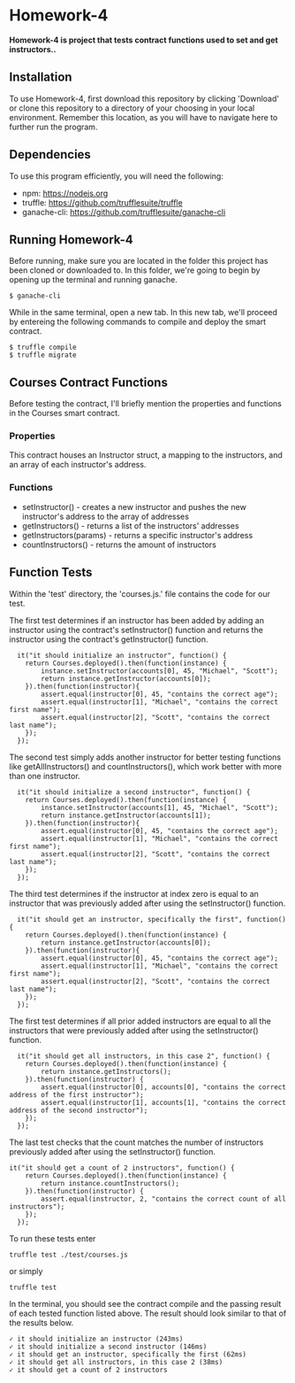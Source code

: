# Homework-4

**Homework-4 is project that tests contract functions used to set and get instructors..**

## Installation
To use Homework-4, first download this repository by clicking 'Download' or clone this repository to a directory of your choosing in your local environment. Remember this location, as you will have to navigate here to further run the program.

## Dependencies
To use this program efficiently, you will need the following:
  * npm: https://nodejs.org
  * truffle: https://github.com/trufflesuite/truffle
  * ganache-cli: https://github.com/trufflesuite/ganache-cli

## Running Homework-4
Before running, make sure you are located in the folder this project has been cloned or downloaded to. In this folder, we're going to begin by opening up the terminal and running ganache.
```
$ ganache-cli
```
While in the same terminal, open a new tab. In this new tab, we'll proceed by entereing the following commands to compile and deploy the smart contract.
```
$ truffle compile
$ truffle migrate
```

## Courses Contract Functions
Before testing the contract, I'll briefly mention the properties and functions in the Courses smart contract. 
  ### Properties
   This contract houses an Instructor struct, a mapping to the instructors, and an array of each instructor's address.
  
  ### Functions
   * setInstructor() - creates a new instructor and pushes the new instructor's address to the array of addresses
   * getInstructors() - returns a list of the instructors' addresses
   * getInstructors(params) - returns a specific instructor's address
   * countInstructors() - returns the amount of instructors

## Function Tests
Within the 'test' directory, the 'courses.js.' file contains the code for our test.

The first test determines if an instructor has been added by adding an instructor using the contract's setInstructor() function and returns the instructor using the contract's getInstructor() function.
```
  it("it should initialize an instructor", function() {
    return Courses.deployed().then(function(instance) {
    	instance.setInstructor(accounts[0], 45, "Michael", "Scott");
    	return instance.getInstructor(accounts[0]);
    }).then(function(instructor){
    	assert.equal(instructor[0], 45, "contains the correct age");
    	assert.equal(instructor[1], "Michael", "contains the correct first name");
    	assert.equal(instructor[2], "Scott", "contains the correct last name");
    });
  });
```

The second test simply adds another instructor for better testing functions like getAllInstructors() and countInstructors(), which work better with more than one instructor.
```
  it("it should initialize a second instructor", function() {
    return Courses.deployed().then(function(instance) {
    	instance.setInstructor(accounts[1], 45, "Michael", "Scott");
    	return instance.getInstructor(accounts[1]);
    }).then(function(instructor){
    	assert.equal(instructor[0], 45, "contains the correct age");
    	assert.equal(instructor[1], "Michael", "contains the correct first name");
    	assert.equal(instructor[2], "Scott", "contains the correct last name");
    });
  });
```

The third test determines if the instructor at index zero is equal to an instructor that was previously added after using the setInstructor() function.
```
  it("it should get an instructor, specifically the first", function() {
    return Courses.deployed().then(function(instance) {
    	return instance.getInstructor(accounts[0]);
    }).then(function(instructor){
    	assert.equal(instructor[0], 45, "contains the correct age");
    	assert.equal(instructor[1], "Michael", "contains the correct first name");
    	assert.equal(instructor[2], "Scott", "contains the correct last name");
    });
  });
```

The first test determines if all prior added instructors are equal to all the instructors that were previously added after using the setInstructor() function.
```
  it("it should get all instructors, in this case 2", function() {
  	return Courses.deployed().then(function(instance) {
  		return instance.getInstructors();
  	}).then(function(instructor) {
  		assert.equal(instructor[0], accounts[0], "contains the correct address of the first instructor");
  		assert.equal(instructor[1], accounts[1], "contains the correct address of the second instructor");
  	});
  });
```

The last test checks that the count matches the number of instructors previously added after using the setInstructor() function.
```
it("it should get a count of 2 instructors", function() {
  	return Courses.deployed().then(function(instance) {
  		return instance.countInstructors();
  	}).then(function(instructor) {
  		assert.equal(instructor, 2, "contains the correct count of all instructors");
  	});
  });
```

To run these tests enter 
```
truffle test ./test/courses.js
```
or simply
```
truffle test
```

In the terminal, you should see the contract compile and the passing result of each tested function listed above. The result should look similar to that of the results below.
```
✓ it should initialize an instructor (243ms)
✓ it should initialize a second instructor (146ms)
✓ it should get an instructor, specifically the first (62ms)
✓ it should get all instructors, in this case 2 (38ms)
✓ it should get a count of 2 instructors
```

